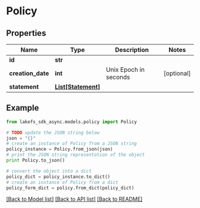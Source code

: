 # Policy


## Properties

Name | Type | Description | Notes
------------ | ------------- | ------------- | -------------
**id** | **str** |  | 
**creation_date** | **int** | Unix Epoch in seconds | [optional] 
**statement** | [**List[Statement]**](Statement.md) |  | 

## Example

```python
from lakefs_sdk_async.models.policy import Policy

# TODO update the JSON string below
json = "{}"
# create an instance of Policy from a JSON string
policy_instance = Policy.from_json(json)
# print the JSON string representation of the object
print Policy.to_json()

# convert the object into a dict
policy_dict = policy_instance.to_dict()
# create an instance of Policy from a dict
policy_form_dict = policy.from_dict(policy_dict)
```
[[Back to Model list]](../README.md#documentation-for-models) [[Back to API list]](../README.md#documentation-for-api-endpoints) [[Back to README]](../README.md)


